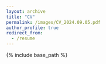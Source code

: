 ```yaml
---
layout: archive
title: "CV"
permalink: /images/CV_2024.09.05.pdf
author_profile: true
redirect_from:
  - /resume
---
```


{% include base_path %}

